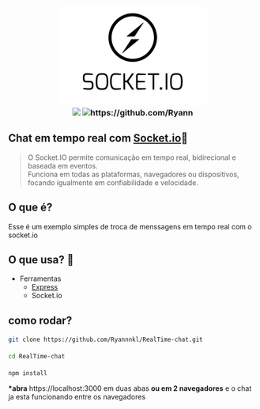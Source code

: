 <h3 align="center">
  <img src="./images/logo-socket.png" width="300">
  <br/>
  <img src="https://img.shields.io/github/repo-size/Ryannnkl/RealTime-chat?logo=github&style=for-the-badge&color=blue">
  <img src="https://img.shields.io/badge/made_by-Ryann-blue?style=for-the-badge" alt="https://github.com/Ryann" />
</h3>

## Chat em tempo real com [Socket.io](https://socket.io/):small_blue_diamond:

> O Socket.IO permite comunicação em tempo real, bidirecional e baseada em eventos.<br/>
> Funciona em todas as plataformas, navegadores ou dispositivos, focando igualmente em confiabilidade e velocidade.

## O que é?

Esse é um exemplo simples de troca de menssagens em tempo real com o socket.io

## O que usa? :hammer:

- Ferramentas
  - [Express](https://expressjs.com)
  - Socket.io

## como rodar?

```bash
git clone https://github.com/Ryannnkl/RealTime-chat.git

cd RealTime-chat

npm install
```

**\*abra** https://localhost:3000 em duas abas **ou em 2 navegadores** e o chat ja esta funcionando entre os navegadores
